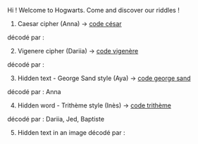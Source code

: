 Hi ! Welcome to Hogwarts.
Come and discover our riddles !

1. Caesar cipher (Anna) -> [code césar](1-codecésar.md)

décodé par :

2. Vigenere cipher (Dariia) -> [code vigenère](2-codevigenere.md)

décodé par :

3. Hidden text - George Sand style (Aya) -> [code george sand](3-steganographie-aya.md)

décodé par : Anna

4. Hidden word - Trithème style (Inès) -> [code trithème](/4-stégano_Trithème.md) 

décodé par : Dariia, Jed, Baptiste

5. Hidden text in an image
décodé par :
